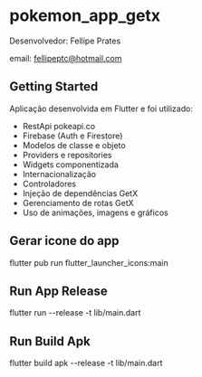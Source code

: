 # pokemon_app_getx

Desenvolvedor: Fellipe Prates

email: fellipeptc@hotmail.com

## Getting Started

Aplicação desenvolvida em Flutter e foi utilizado:
  - RestApi pokeapi.co
  - Firebase (Auth e Firestore)
  - Modelos de classe e objeto
  - Providers e repositories
  - Widgets componentizada
  - Internacionalização
  - Controladores
  - Injeção de dependências GetX
  - Gerenciamento de rotas GetX
  - Uso de animações, imagens e gráficos
  
## Gerar icone do app
flutter pub run flutter_launcher_icons:main

## Run App Release
flutter run --release -t lib/main.dart

## Run Build Apk
flutter build apk --release -t lib/main.dart
